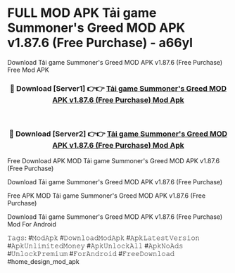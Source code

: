 # FULL MOD APK Tải game Summoner's Greed MOD APK v1.87.6 (Free Purchase) - a66yl
Download Tải game Summoner's Greed MOD APK v1.87.6 (Free Purchase) Free Mod APK

<div align="center">
<h3>🔴 Download [Server1] 👉👉 <a href="https://apk-comot.site?title=Tải_game_Summoner's_Greed_MOD_APK_v1.87.6_(Free_Purchase)">Tải game Summoner's Greed MOD APK v1.87.6 (Free Purchase) Mod Apk</a></h3><br>

<h3>🔴 Download [Server2] 👉👉 <a href="https://apk-comot.site?title=Tải_game_Summoner's_Greed_MOD_APK_v1.87.6_(Free_Purchase)">Tải game Summoner's Greed MOD APK v1.87.6 (Free Purchase) Mod Apk</a></h3>
</div>


Free Download APK MOD Tải game Summoner's Greed MOD APK v1.87.6 (Free Purchase)

Download Tải game Summoner's Greed MOD APK v1.87.6 (Free Purchase) 

Free APK MOD Tải game Summoner's Greed MOD APK v1.87.6 (Free Purchase) 

Download Tải game Summoner's Greed MOD APK v1.87.6 (Free Purchase) Mod For Android

𝚃𝚊𝚐𝚜: #𝙼𝚘𝚍𝙰𝚙𝚔 #𝙳𝚘𝚠𝚗𝚕𝚘𝚊𝚍𝙼𝚘𝚍𝙰𝚙𝚔 #𝙰𝚙𝚔𝙻𝚊𝚝𝚎𝚜𝚝𝚅𝚎𝚛𝚜𝚒𝚘𝚗 #𝙰𝚙𝚔𝚄𝚗𝚕𝚒𝚖𝚒𝚝𝚎𝚍𝙼𝚘𝚗𝚎𝚢 #𝙰𝚙𝚔𝚄𝚗𝚕𝚘𝚌𝚔𝙰𝚕𝚕 #𝙰𝚙𝚔𝙽𝚘𝙰𝚍𝚜 #𝚄𝚗𝚕𝚘𝚌𝚔𝙿𝚛𝚎𝚖𝚒𝚞𝚖 #𝙵𝚘𝚛𝙰𝚗𝚍𝚛𝚘𝚒𝚍 #𝙵𝚛𝚎𝚎𝙳𝚘𝚠𝚗𝚕𝚘𝚊𝚍 #home_design_mod_apk